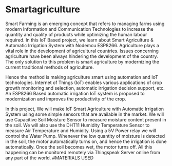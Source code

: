 # Smartagriculture
Smart Farming is an emerging concept that refers to managing farms using modern Information and Communication Technologies to increase the quantity and quality of products while optimizing the human labour required.
In this IoT Based project, we learn about Smart Agriculture & Automatic Irrigation System with Nodemcu ESP8266. Agriculture plays a vital role in the development of agricultural countries. Issues concerning agriculture have been always hindering the development of the country. The only solution to this problem is smart agriculture by modernizing the current traditional methods of agriculture.

Hence the method is making agriculture smart using automation and IoT technologies. Internet of Things (IoT) enables various applications of crop growth monitoring and selection, automatic irrigation decision support, etc. An ESP8266 Based automatic irrigation IoT system is proposed to modernization and improves the productivity of the crop.

In this project, We will make IoT Smart Agriculture with Automatic Irrigation System using some simple sensors that are available in the market. We will use Capacitive Soil Moisture Sensor to measure moisture content present in the soil. We will also use the DHT11 Humidity Temperature Sensor to measure Air Temperature and Humidity. Using a 5V Power relay we will control the Water Pump. Whenever the low quantity of moisture is detected in the soil, the motor automatically turns on, and hence the irrigation is done automatically. Once the soil becomes wet, the motor turns off. All this happening can be monitored remotely via Thingspeak Server online from any part of the world.
#MATERIALS USED
